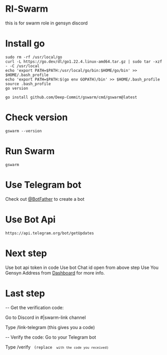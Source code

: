 # Rl-Swarm
this is for swarm role in gensyn discord



# Install go 
```
sudo rm -rf /usr/local/go
curl -L https://go.dev/dl/go1.22.4.linux-amd64.tar.gz | sudo tar -xzf - -C /usr/local
echo 'export PATH=$PATH:/usr/local/go/bin:$HOME/go/bin' >> $HOME/.bash_profile
echo 'export PATH=$PATH:$(go env GOPATH)/bin' >> $HOME/.bash_profile
source .bash_profile
go version
```
```
go install github.com/Deep-Commit/gswarm/cmd/gswarm@latest
```


# Check version 
```
gswarm --version
```

# Run Swarm 
```
gswarm
```


# Use Telegram bot 
Check out [@BotFather](https://t.me/botfather) to create a bot 

# Use Bot Api 
`
https://api.telegram.org/bot/getUpdates
`

# Next step 
Use bot api token in code 
Use bot Chat id open from above step 
Use You Gensyn Address from [Dashboard](https://dashboard.gensyn.ai/) for more info.

# Last step
-- Get the verification code:

Go to Discord in #|swarm-link channel

Type /link-telegram (this gives you a code)

-- Verify the code:
Go to your Telegram bot

Type /verify <code> (replace <code> with the code you received)
